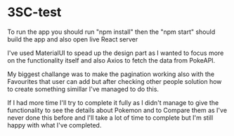 # 3SC-test

To run the app you should run "npm install" then the "npm start" should build the app and also open live React server

I've used MaterialUI to spead up the design part as I wanted to focus more on the functionality itself and also Axios to fetch the data from PokeAPI.

My biggest challange was to make the pagination working also with the Favourites that user can add but after checking other people solution how to create something simillar I've managed to do this.

If I had more time I'll try to complete it fully as I didn't manage to give the functionality to see the details about Pokemon and to Compare them as I've never done this before and I'll take a lot of time to complete but I'm still happy with what I've completed.
